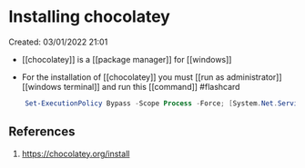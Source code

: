 # Installing chocolatey 
Created: 03/01/2022 21:01 

* [[chocolatey]] is a [[package manager]] for [[windows]] 

* For the installation of [[chocolatey]] you must [[run as administrator]] [[windows terminal]] and run this [[command]] #flashcard

```powershell  
	Set-ExecutionPolicy Bypass -Scope Process -Force; [System.Net.ServicePointManager]::SecurityProtocol = [System.Net.ServicePointManager]::SecurityProtocol -bor 3072; iex ((New-Object System.Net.WebClient).DownloadString('https://community.chocolatey.org/install.ps1')) 
```
<!--ID: 1647697693037-->



## References 
1. https://chocolatey.org/install